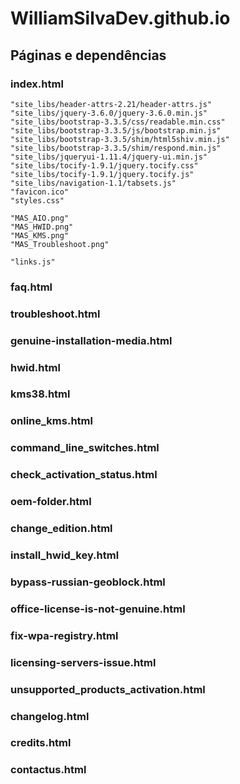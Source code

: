 # WilliamSilvaDev.github.io
## Páginas e dependências
### index.html
    "site_libs/header-attrs-2.21/header-attrs.js"
    "site_libs/jquery-3.6.0/jquery-3.6.0.min.js"
    "site_libs/bootstrap-3.3.5/css/readable.min.css"
    "site_libs/bootstrap-3.3.5/js/bootstrap.min.js"
    "site_libs/bootstrap-3.3.5/shim/html5shiv.min.js"
    "site_libs/bootstrap-3.3.5/shim/respond.min.js"
    "site_libs/jqueryui-1.11.4/jquery-ui.min.js"
    "site_libs/tocify-1.9.1/jquery.tocify.css"
    "site_libs/tocify-1.9.1/jquery.tocify.js"
    "site_libs/navigation-1.1/tabsets.js"
    "favicon.ico"
    "styles.css"

    "MAS_AIO.png"
    "MAS_HWID.png"
    "MAS_KMS.png"
    "MAS_Troubleshoot.png"
    
    "links.js"

### faq.html
### troubleshoot.html
### genuine-installation-media.html
### hwid.html
### kms38.html
### online_kms.html
### command_line_switches.html
### check_activation_status.html
### oem-folder.html
### change_edition.html
### install_hwid_key.html
### bypass-russian-geoblock.html
### office-license-is-not-genuine.html
### fix-wpa-registry.html
### licensing-servers-issue.html
### unsupported_products_activation.html
### changelog.html
### credits.html
### contactus.html
